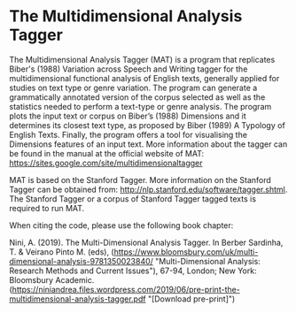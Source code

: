 # The Multidimensional Analysis Tagger

The Multidimensional Analysis Tagger (MAT) is a program that replicates Biber's (1988) Variation across Speech and Writing tagger for the multidimensional functional analysis of English texts, generally applied for studies on text type or genre variation. The program can generate a grammatically annotated version of the corpus selected as well as the statistics needed to perform a text-type or genre analysis. The program plots the input text or corpus on Biber’s (1988) Dimensions and it determines its closest text type, as proposed by Biber (1989) A Typology of English Texts. Finally, the program offers a tool for visualising the Dimensions features of an input text. More information about the tagger can be found in the manual at the official website of MAT: https://sites.google.com/site/multidimensionaltagger

MAT is based on the Stanford Tagger. More information on the Stanford Tagger can be obtained from: http://nlp.stanford.edu/software/tagger.shtml. The Stanford Tagger or a corpus of Stanford Tagger tagged texts is required to run MAT.

When citing the code, please use the following book chapter:

Nini, A. (2019). The Multi-Dimensional Analysis Tagger. In Berber Sardinha, T. & Veirano Pinto M. (eds), (https://www.bloomsbury.com/uk/multi-dimensional-analysis-9781350023840/ "Multi-Dimensional Analysis: Research Methods and Current Issues"), 67-94, London; New York: Bloomsbury Academic.
(https://niniandrea.files.wordpress.com/2019/06/pre-print-the-multidimensional-analysis-tagger.pdf "[Download pre-print]")
